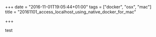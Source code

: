 +++
date = "2016-11-01T19:05:44+01:00"
tags = ["docker", "osx", "mac"]
title = "20161101_access_localhost_using_native_docker_for_mac"

+++

test
